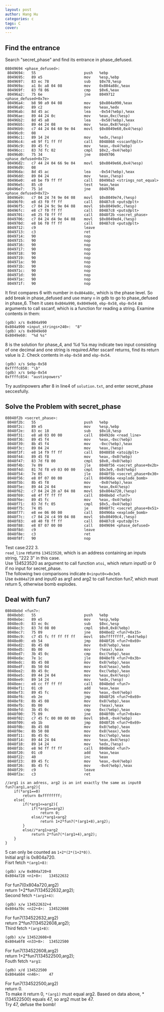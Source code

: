 ```yaml
---
layout: post
author: Hang Hu
categories: c
tags: C 
cover: 
---
```


## Find the entrance

Search "secret_phase" and find its entrance in phase_defused.
```
08049694 <phase_defused>:
 8049694:	55                   	push   %ebp
 8049695:	89 e5                	mov    %esp,%ebp
 8049697:	83 ec 78             	sub    $0x78,%esp
 804969a:	a1 8c a8 04 08       	mov    0x804a88c,%eax
 804969f:	83 f8 06             	cmp    $0x6,%eax
 80496a2:	75 6e                	jne    8049712 <phase_defused+0x7e>
 80496a4:	b8 90 a9 04 08       	mov    $0x804a990,%eax
 80496a9:	89 c2                	mov    %eax,%edx
 80496ab:	8d 45 ac             	lea    -0x54(%ebp),%eax
 80496ae:	89 44 24 0c          	mov    %eax,0xc(%esp)
 80496b2:	8d 45 a8             	lea    -0x58(%ebp),%eax
 80496b5:	89 44 24 08          	mov    %eax,0x8(%esp)
 80496b9:	c7 44 24 04 60 9e 04 	movl   $0x8049e60,0x4(%esp)
 80496c0:	08 
 80496c1:	89 14 24             	mov    %edx,(%esp)
 80496c4:	e8 9f f1 ff ff       	call   8048868 <sscanf@plt>
 80496c9:	89 45 fc             	mov    %eax,-0x4(%ebp)
 80496cc:	83 7d fc 02          	cmpl   $0x2,-0x4(%ebp)
 80496d0:	75 34                	jne    8049706 <phase_defused+0x72>
 80496d2:	c7 44 24 04 66 9e 04 	movl   $0x8049e66,0x4(%esp)
 80496d9:	08 
 80496da:	8d 45 ac             	lea    -0x54(%ebp),%eax
 80496dd:	89 04 24             	mov    %eax,(%esp)
 80496e0:	e8 be f9 ff ff       	call   80490a3 <strings_not_equal>
 80496e5:	85 c0                	test   %eax,%eax
 80496e7:	75 1d                	jne    8049706 <phase_defused+0x72>
 80496e9:	c7 04 24 74 9e 04 08 	movl   $0x8049e74,(%esp)
 80496f0:	e8 d3 f0 ff ff       	call   80487c8 <puts@plt>
 80496f5:	c7 04 24 9c 9e 04 08 	movl   $0x8049e9c,(%esp)
 80496fc:	e8 c7 f0 ff ff       	call   80487c8 <puts@plt>
 8049701:	e8 25 f8 ff ff       	call   8048f2b <secret_phase>
 8049706:	c7 04 24 d4 9e 04 08 	movl   $0x8049ed4,(%esp)
 804970d:	e8 b6 f0 ff ff       	call   80487c8 <puts@plt>
 8049712:	c9                   	leave  
 8049713:	c3                   	ret    
 8049714:	90                   	nop
 8049715:	90                   	nop
 8049716:	90                   	nop
 8049717:	90                   	nop
 8049718:	90                   	nop
 8049719:	90                   	nop
 804971a:	90                   	nop
 804971b:	90                   	nop
 804971c:	90                   	nop
 804971d:	90                   	nop
 804971e:	90                   	nop
 804971f:	90                   	nop
```
It first compares 6 with number in `0x804a88c`, which is the phase level. So add break in phase_defused and use many `n` in gdb to go to phase_defused in phase_6.
Then it uses `0x804a990`, `0x8049e60`, `ebp-0x58`, `ebp-0x54` as arguments to call sscanf, which is a function for reading a string. Examine contents in them:
```
(gdb) x/s 0x804a990
0x804a990 <input_strings+240>:	"8"
(gdb) x/s 0x8049e60
0x8049e60:	"%d %s"
```
8 is the solution for phase_4, and %d %s may indicate two input consisting of one decimal and one string is required.After sscanf returns, find its return value is 2. Check contents in `ebp-0x58` and `ebp-0x54`.
```
(gdb) x/s $ebp-0x58
0xffffc850:	"\b"
(gdb) x/s $ebp-0x54
0xffffc854:	"austinpowers"
```
Try austinpowers after 8 in line4 of `solution.txt`, and enter secret_phase seccesfully.  
## Solve the Problem with secret_phase

```
08048f2b <secret_phase>:
 8048f2b:	55                   	push   %ebp
 8048f2c:	89 e5                	mov    %esp,%ebp
 8048f2e:	83 ec 18             	sub    $0x18,%esp
 8048f31:	e8 a8 03 00 00       	call   80492de <read_line>
 8048f36:	89 45 f4             	mov    %eax,-0xc(%ebp)
 8048f39:	8b 45 f4             	mov    -0xc(%ebp),%eax
 8048f3c:	89 04 24             	mov    %eax,(%esp)
 8048f3f:	e8 14 f9 ff ff       	call   8048858 <atoi@plt>
 8048f44:	89 45 f8             	mov    %eax,-0x8(%ebp)
 8048f47:	83 7d f8 00          	cmpl   $0x0,-0x8(%ebp)
 8048f4b:	7e 09                	jle    8048f56 <secret_phase+0x2b>
 8048f4d:	81 7d f8 e9 03 00 00 	cmpl   $0x3e9,-0x8(%ebp)
 8048f54:	7e 05                	jle    8048f5b <secret_phase+0x30>
 8048f56:	e8 0f 07 00 00       	call   804966a <explode_bomb>
 8048f5b:	8b 45 f8             	mov    -0x8(%ebp),%eax
 8048f5e:	89 44 24 04          	mov    %eax,0x4(%esp)
 8048f62:	c7 04 24 20 a7 04 08 	movl   $0x804a720,(%esp)
 8048f69:	e8 4f ff ff ff       	call   8048ebd <fun7>
 8048f6e:	89 45 fc             	mov    %eax,-0x4(%ebp)
 8048f71:	83 7d fc 05          	cmpl   $0x5,-0x4(%ebp)
 8048f75:	74 05                	je     8048f7c <secret_phase+0x51>
 8048f77:	e8 ee 06 00 00       	call   804966a <explode_bomb>
 8048f7c:	c7 04 24 c4 99 04 08 	movl   $0x80499c4,(%esp)
 8048f83:	e8 40 f8 ff ff       	call   80487c8 <puts@plt>
 8048f88:	e8 07 07 00 00       	call   8049694 <phase_defused>
 8048f8d:	c9                   	leave  
 8048f8e:	c3                   	ret    
 8048f8f:	90                   	nop
```
Test case:222 3.  
`read_line` returns `134523520`, which is an address containing an inputs string, "222 3" in this case.  
Use 134523520 as argument to call function `atoi`, which return input0 or 0 if no input for secret_phase.  
The following two comparisons indicate `0<input0<=0x3e9`.    
Use `0x804a720` and input0 as arg1 and arg2 to call function fun7, which must return 5, otherwise bomb explodes.  
## Deal with fun7

```
08048ebd <fun7>:
 8048ebd:	55                   	push   %ebp
 8048ebe:	89 e5                	mov    %esp,%ebp
 8048ec0:	83 ec 0c             	sub    $0xc,%esp
 8048ec3:	83 7d 08 00          	cmpl   $0x0,0x8(%ebp)
 8048ec7:	75 09                	jne    8048ed2 <fun7+0x15>
 8048ec9:	c7 45 fc ff ff ff ff 	movl   $0xffffffff,-0x4(%ebp)
 8048ed0:	eb 54                	jmp    8048f26 <fun7+0x69>
 8048ed2:	8b 45 08             	mov    0x8(%ebp),%eax
 8048ed5:	8b 00                	mov    (%eax),%eax
 8048ed7:	3b 45 0c             	cmp    0xc(%ebp),%eax
 8048eda:	7e 1c                	jle    8048ef8 <fun7+0x3b>
 8048edc:	8b 45 08             	mov    0x8(%ebp),%eax
 8048edf:	8b 50 04             	mov    0x4(%eax),%edx
 8048ee2:	8b 45 0c             	mov    0xc(%ebp),%eax
 8048ee5:	89 44 24 04          	mov    %eax,0x4(%esp)
 8048ee9:	89 14 24             	mov    %edx,(%esp)
 8048eec:	e8 cc ff ff ff       	call   8048ebd <fun7>
 8048ef1:	01 c0                	add    %eax,%eax
 8048ef3:	89 45 fc             	mov    %eax,-0x4(%ebp)
 8048ef6:	eb 2e                	jmp    8048f26 <fun7+0x69>
 8048ef8:	8b 45 08             	mov    0x8(%ebp),%eax
 8048efb:	8b 00                	mov    (%eax),%eax
 8048efd:	3b 45 0c             	cmp    0xc(%ebp),%eax
 8048f00:	75 09                	jne    8048f0b <fun7+0x4e>
 8048f02:	c7 45 fc 00 00 00 00 	movl   $0x0,-0x4(%ebp)
 8048f09:	eb 1b                	jmp    8048f26 <fun7+0x69>
 8048f0b:	8b 45 08             	mov    0x8(%ebp),%eax
 8048f0e:	8b 50 08             	mov    0x8(%eax),%edx
 8048f11:	8b 45 0c             	mov    0xc(%ebp),%eax
 8048f14:	89 44 24 04          	mov    %eax,0x4(%esp)
 8048f18:	89 14 24             	mov    %edx,(%esp)
 8048f1b:	e8 9d ff ff ff       	call   8048ebd <fun7>
 8048f20:	01 c0                	add    %eax,%eax
 8048f22:	40                   	inc    %eax
 8048f23:	89 45 fc             	mov    %eax,-0x4(%ebp)
 8048f26:	8b 45 fc             	mov    -0x4(%ebp),%eax
 8048f29:	c9                   	leave  
 8048f2a:	c3                   	ret    
```
```
//arg1 is an adress, arg2 is an int exactly the same as input0
fun7(arg1,arg2){
    if(*arg1==0)
        return 0xffffffff;
    else{
        if(*arg1<=arg2){
            if(*arg1==arg2)
                return 0;
            else//*arg1<arg2
                return 1+2*fun7(*(arg1+8),arg2);
        }
        else//*arg1>arg2
            return 2*fun7(*(arg1+4),arg2);
    }
}
```
5 can only be counted as `1+2*(2*(1+2*0))`.  
Initial arg1 is 0x804a720.  
Fisrt fetch `*(arg1+8)`:  
```
(gdb) x/w 0x804a720+8
0x804a728 <n1+8>:	134522632
```
For fun7(0x804a720,arg2)  
return 1+2*fun7(134522632,arg2);  
Second fetch `*(arg1+4)`:  
```
(gdb) x/w 134522632+4
0x804a70c <n22+4>:	134522608
```
For fun7(134522632,arg2)  
return 2*fun7(134522608,arg2);  
Third fetch `*(arg1+8)`:  
```
(gdb) x/w 134522608+8
0x804a6f8 <n33+8>:	134522500
```
For fun7(134522608,arg2)  
return 1+2*fun7(134522500,arg2);  
Fouth fetch `*arg1`:  
```
(gdb) x/d 134522500
0x804a684 <n46>:	47
```
For fun7(134522500,arg2)  
return 0.  
To make it return 0, `*(arg1)` must equal arg2. Based on data above, *(134522500) equals 47, so arg2 must be 47.  
Try 47, defuse the bomb!  
